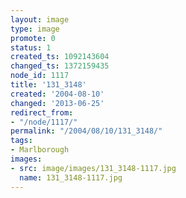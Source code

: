```yaml
---
layout: image
type: image
promote: 0
status: 1
created_ts: 1092143604
changed_ts: 1372159435
node_id: 1117
title: '131_3148'
created: '2004-08-10'
changed: '2013-06-25'
redirect_from:
- "/node/1117/"
permalink: "/2004/08/10/131_3148/"
tags:
- Marlborough
images:
- src: image/images/131_3148-1117.jpg
  name: 131_3148-1117.jpg
---
```


